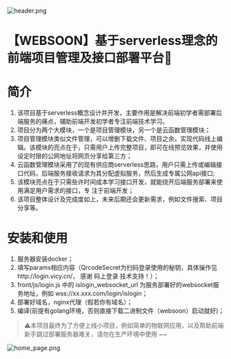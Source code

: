 ![header.png](https://gimg2.baidu.com/image_search/src=http%3A%2F%2F5b0988e595225.cdn.sohucs.com%2Fimages%2F20180428%2F2d434d7362c24fbaaf6d5f1289d90e93.jpeg&refer=http%3A%2F%2F5b0988e595225.cdn.sohucs.com&app=2002&size=f9999,10000&q=a80&n=0&g=0n&fmt=jpeg?sec=1648201173&t=9163089a1a38fff5b557ec5499e96ec1)

# 【WEBSOON】基于serverless理念的前端项目管理及接口部署平台🚀

# 简介
1. 该项目基于serverless概念设计并开发，主要作用是解决前端初学者需部署后端服务的痛点，辅助前端开发初学者专注前端技术学习。
2. 项目分为两个大模块，一个是项目管理模块，另一个是云函数管理模块； 
3. 项目管理模块类似文件管理，可以增删下载文件、项目之余，实现代码线上编辑。该模块的亮点在于，只需用户上传完整项目，即可在线预览效果，并使用设定时限的公网地址将网页分享给第三方； 
4. 云函数管理模块采用了的现有供应商serverless思路，用户只需上传或编辑接口代码，后端服务接收请求为其分配虚拟服务，然后生成专属公网api接口;
5. 该模块亮点在于只需些许时间成本学习接口开发，就能绕开后端服务部署来使用满足用户需求的接口，专 注于前端开发；
6. 该项目整体设计及完成度如上，未来后期还会更新需求，例如文件搜索、项目分享等。

# 安装和使用

1. 服务器安装docker；
2. 填写params相应内容（QrcodeSecret为扫码登录使用的秘钥，具体操作见http://login.vicy.cn/， 感谢 码上登录 技术支持！）；
3. front/js/login.js 中的 islogin_websocket_url 为服务部署好的websocket服务地址，例如 wss://xx.xxx.com/login/islogin；
4. 部署好域名，nginx代理（假若你有域名）；
5. 编译(前提有golang环境，否则直接下载二进制文件（websoon）启动就好)；


>⚠️本项目最终为了方便上线小项目，例如简单的物联网应用，以及帮助前端新手跳过部署服务器难关，请勿在生产环境中使用 ~~


![home_page.png](https://bimg.bemfa.com/234296e355adfcd4b3909cd632cd9d48-dfa181dbd6de558b08b918c44c1ec1ff-1645610400.jpg)